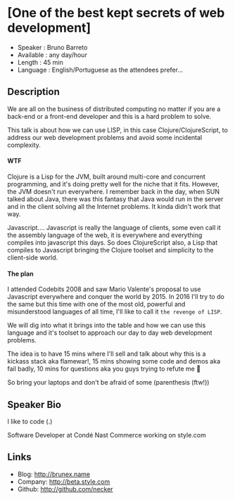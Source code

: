 [One of the best kept secrets of web development]
========================

*  Speaker : Bruno Barreto
*  Available : any day/hour
*  Length : 45 min
*  Language : English/Portuguese as the attendees prefer...


Description
-----------

We are all on the business of distributed computing no matter if you are a back-end or a front-end developer and this is a hard problem to solve.

This talk is about how we can use LISP, in this case Clojure/ClojureScript, to address our web development problems and avoid some incidental complexity.

#### WTF

Clojure is a Lisp for the JVM, built around multi-core and concurrent programming, and it's doing pretty well for the niche that it fits. However, the JVM doesn't run everywhere. I remember back in the day, when SUN talked about Java, there was this fantasy that Java would run in the server and in the client solving all the Internet problems. It kinda didn't work that way.

Javascript.... Javascript is really the language of clients, some even call it the assembly language of the web, it is everywhere and everything compiles into javascript this days. So does ClojureScript also, a Lisp that compiles to Javascript bringing the Clojure toolset and simplicity to the client-side world.

#### The plan

I attended Codebits 2008 and saw Mario Valente's proposal to use Javascript everywhere and conquer the world by 2015. In 2016 I'll try to do the same but this time with one of the most old, powerful and misunderstood languages of all time, I'll like to call it `the revenge of LISP`.

We will dig into what it brings into the table and how we can use this language and it's toolset to approach our day to day web development problems.

The idea is to have 15 mins where I'll sell and talk about why this is a kickass stack aka flamewar!, 15 mins showing some code and demos aka fail badly, 10 mins for questions aka you guys trying to refute me :slightly_smiling_face:

So bring your laptops and don't be afraid of some (parenthesis (ftw!))

Speaker Bio
-----------
I like to code (.)

Software Developer at Condé Nast Commerce working on style.com

Links
-----
* Blog: http://brunex.name
* Company: http://beta.style.com
* Github: http://github.com/necker
